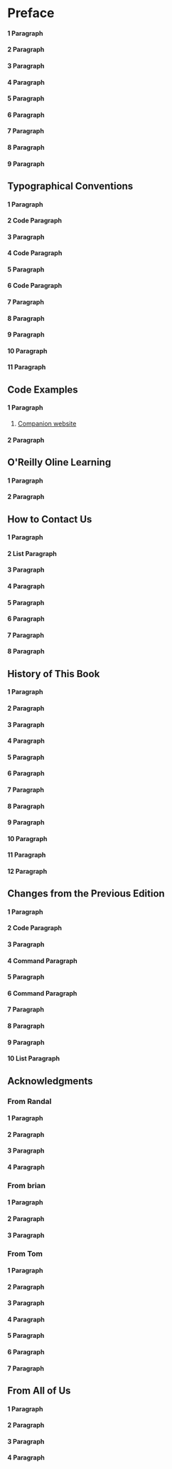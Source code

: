 # Preface

#### 1 Paragraph

#### 2 Paragraph

#### 3 Paragraph

#### 4 Paragraph

#### 5 Paragraph

#### 6 Paragraph

#### 7 Paragraph

#### 8 Paragraph

#### 9 Paragraph

## Typographical Conventions

#### 1 Paragraph

#### 2 Code Paragraph

#### 3 Paragraph

#### 4 Code Paragraph

#### 5 Paragraph

#### 6 Code Paragraph

#### 7 Paragraph

#### 8 Paragraph

#### 9 Paragraph

#### 10 Paragraph

#### 11 Paragraph

## Code Examples

#### 1 Paragraph

1. [Companion website](https://learning-perl.com)

#### 2 Paragraph

## O'Reilly Oline Learning

#### 1 Paragraph

#### 2 Paragraph

## How to Contact Us

#### 1 Paragraph

#### 2 List Paragraph

#### 3 Paragraph

#### 4 Paragraph

#### 5 Paragraph

#### 6 Paragraph

#### 7 Paragraph

#### 8 Paragraph

## History of This Book

#### 1 Paragraph

#### 2 Paragraph

#### 3 Paragraph

#### 4 Paragraph

#### 5 Paragraph

#### 6 Paragraph

#### 7 Paragraph

#### 8 Paragraph

#### 9 Paragraph

#### 10 Paragraph

#### 11 Paragraph

#### 12 Paragraph

## Changes from the Previous Edition

#### 1 Paragraph

#### 2 Code Paragraph

#### 3 Paragraph

#### 4 Command Paragraph

#### 5 Paragraph

#### 6 Command Paragraph

#### 7 Paragraph

#### 8 Paragraph

#### 9 Paragraph

#### 10 List Paragraph

## Acknowledgments

### From Randal

#### 1 Paragraph

#### 2 Paragraph

#### 3 Paragraph

#### 4 Paragraph

### From brian

#### 1 Paragraph

#### 2 Paragraph

#### 3 Paragraph

### From Tom

#### 1 Paragraph

#### 2 Paragraph

#### 3 Paragraph

#### 4 Paragraph

#### 5 Paragraph

#### 6 Paragraph

#### 7 Paragraph

## From All of Us

#### 1 Paragraph

#### 2 Paragraph

#### 3 Paragraph

#### 4 Paragraph
